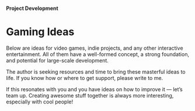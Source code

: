 #### Project Development

# Gaming Ideas

Below are ideas for video games, indie projects, and any other interactive entertainment. All of them have a well-formed concept, a strong foundation, and potential for large-scale development.

The author is seeking resources and time to bring these masterful ideas to life. If you know how or where to get support, please write to me.

If this resonates with you and you have ideas on how to improve it — let’s team up. Creating awesome stuff together is always more interesting, especially with cool people!
